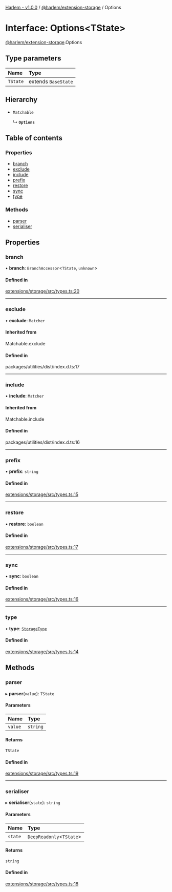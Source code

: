[Harlem - v1.0.0](../index.md) / [@harlem/extension-storage](../modules/harlem_extension_storage.md) / Options

# Interface: Options<TState\>

[@harlem/extension-storage](../modules/harlem_extension_storage.md).Options

## Type parameters

| Name | Type |
| :------ | :------ |
| `TState` | extends `BaseState` |

## Hierarchy

- `Matchable`

  ↳ **`Options`**

## Table of contents

### Properties

- [branch](harlem_extension_storage.Options.md#branch)
- [exclude](harlem_extension_storage.Options.md#exclude)
- [include](harlem_extension_storage.Options.md#include)
- [prefix](harlem_extension_storage.Options.md#prefix)
- [restore](harlem_extension_storage.Options.md#restore)
- [sync](harlem_extension_storage.Options.md#sync)
- [type](harlem_extension_storage.Options.md#type)

### Methods

- [parser](harlem_extension_storage.Options.md#parser)
- [serialiser](harlem_extension_storage.Options.md#serialiser)

## Properties

### branch

• **branch**: `BranchAccessor`<`TState`, `unknown`\>

#### Defined in

[extensions/storage/src/types.ts:20](https://github.com/andrewcourtice/harlem/blob/ca8d117/extensions/storage/src/types.ts#L20)

___

### exclude

• **exclude**: `Matcher`

#### Inherited from

Matchable.exclude

#### Defined in

packages/utilities/dist/index.d.ts:17

___

### include

• **include**: `Matcher`

#### Inherited from

Matchable.include

#### Defined in

packages/utilities/dist/index.d.ts:16

___

### prefix

• **prefix**: `string`

#### Defined in

[extensions/storage/src/types.ts:15](https://github.com/andrewcourtice/harlem/blob/ca8d117/extensions/storage/src/types.ts#L15)

___

### restore

• **restore**: `boolean`

#### Defined in

[extensions/storage/src/types.ts:17](https://github.com/andrewcourtice/harlem/blob/ca8d117/extensions/storage/src/types.ts#L17)

___

### sync

• **sync**: `boolean`

#### Defined in

[extensions/storage/src/types.ts:16](https://github.com/andrewcourtice/harlem/blob/ca8d117/extensions/storage/src/types.ts#L16)

___

### type

• **type**: [`StorageType`](../modules/harlem_extension_storage.md#storagetype)

#### Defined in

[extensions/storage/src/types.ts:14](https://github.com/andrewcourtice/harlem/blob/ca8d117/extensions/storage/src/types.ts#L14)

## Methods

### parser

▸ **parser**(`value`): `TState`

#### Parameters

| Name | Type |
| :------ | :------ |
| `value` | `string` |

#### Returns

`TState`

#### Defined in

[extensions/storage/src/types.ts:19](https://github.com/andrewcourtice/harlem/blob/ca8d117/extensions/storage/src/types.ts#L19)

___

### serialiser

▸ **serialiser**(`state`): `string`

#### Parameters

| Name | Type |
| :------ | :------ |
| `state` | `DeepReadonly`<`TState`\> |

#### Returns

`string`

#### Defined in

[extensions/storage/src/types.ts:18](https://github.com/andrewcourtice/harlem/blob/ca8d117/extensions/storage/src/types.ts#L18)
